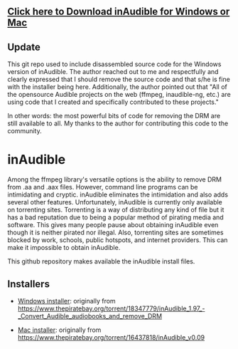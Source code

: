 ## [Click here to Download inAudible for Windows or Mac](https://github.com/rmcrackan/inAudible/tree/master/_installers)

## Update
This git repo used to include disassembled source code for the Windows
version of inAudible. The author reached out to me and respectfully and
clearly expressed that I should remove the source code and that s/he is
fine with the installer being here. Additionally, the author pointed out
that "All of the opensource Audible projects on the web (ffmpeg,
inaudible-ng, etc.) are using code that I created and specifically
contributed to these projects."

In other words: the most powerful bits of code for removing the DRM are
still available to all. My thanks to the author for contributing this code
to the community.

# inAudible
Among the ffmpeg library's versatile options is the ability to remove DRM
from .aa and .aax files. However, command line programs can be intimidating
and cryptic. inAudible eliminates the intimidation and also adds several
other features. Unfortunately, inAudible is currently only available on
torrenting sites. Torrenting is a way of distributing any kind of file but
it has a bad reputation due to being a popular method of pirating media and
software. This gives many people pause about obtaining inAudible even
though it is neither pirated nor illegal. Also, torrenting sites are
sometimes blocked by work, schools, public hotspots, and internet
providers. This can make it impossible to obtain inAudible.

This github repository makes available the inAudible install files.

## Installers

* [Windows installer][windowsInstaller]: originally from https://www.thepiratebay.org/torrent/18347779/inAudible_1.97_-_Convert_Audible_audiobooks_and_remove_DRM
* [Mac installer][macInstaller]: originally from https://www.thepiratebay.org/torrent/16437818/inAudible_v0.09

  [windowsInstaller]: https://github.com/rmcrackan/inAudible/blob/master/_installers/inAudible197.zip
  [macInstaller]: https://github.com/rmcrackan/inAudible/blob/master/_installers/mac_inAudible009.zip
